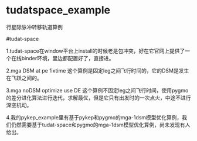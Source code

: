 # tudatspace_example
行星际脉冲转移轨道算例

#tudat-space

1.tudat-space在window平台上install的时候老是包冲突，好在它官网上提供了一个在线binder环境，里边都配置好了，直接进。

2.mga DSM at  pe  fixtime 这个算例是固定leg之间飞行时间的，它的DSM是发生在飞跃之间的。

3.mga noDSM optimize use DE 这个算例不固定leg之间飞行时间，使用pygmo的差分进化算法进行迭代，求解最优，但是它只有出发时的一次点火，中途不进行深空机动。

4.我的pykep_example里有基于pykep和pygmo的mga-1dsm模型优化算例，我们仍然需要基于tudat-space和pygmo的mga-1dsm模型优化算例，尚未发现有人给出。
